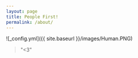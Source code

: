 ```yaml
---
layout: page
title: People First!
permalink: /about/
---
```


![_config.yml]({{ site.baseurl }}/images/Human.PNG)

>"<3"






